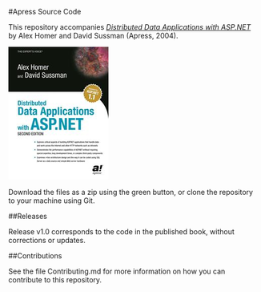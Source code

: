 #Apress Source Code

This repository accompanies [*Distributed Data Applications with ASP.NET*](http://www.apress.com/9781590593189) by Alex Homer and David Sussman (Apress, 2004).

![Cover image](9781590593189.jpg)

Download the files as a zip using the green button, or clone the repository to your machine using Git.

##Releases

Release v1.0 corresponds to the code in the published book, without corrections or updates.

##Contributions

See the file Contributing.md for more information on how you can contribute to this repository.
